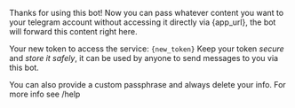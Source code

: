 Thanks for using this bot! 
Now you can pass whatever content you want to your telegram account without accessing it directly via {app_url}, the bot will forward this content right here. 

Your new token to access the service:
`{new_token}`
Keep your token *secure* and *store it safely*, it can be used by anyone to send messages to you via this bot.

You can also provide a custom passphrase and always delete your info. For more info see /help

